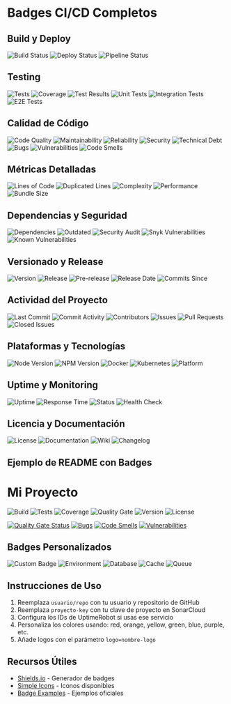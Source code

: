 # Badges CI/CD Completos

## Build y Deploy

![Build Status](https://img.shields.io/github/actions/workflow/status/usuario/repo/ci.yml?branch=main&label=Build&logo=github)
![Deploy Status](https://img.shields.io/github/actions/workflow/status/usuario/repo/deploy.yml?branch=main&label=Deploy&logo=rocket)
![Pipeline Status](https://img.shields.io/gitlab/pipeline-status/usuario/proyecto?branch=main&label=Pipeline)


## Testing

![Tests](https://img.shields.io/github/actions/workflow/status/usuario/repo/test.yml?label=Tests&logo=jest)
![Coverage](https://img.shields.io/codecov/c/github/usuario/repo?label=Coverage&logo=codecov)
![Test Results](https://img.shields.io/badge/tests-passing-brightgreen?logo=checkmarx)
![Unit Tests](https://img.shields.io/badge/unit%20tests-42%20passed-green?logo=testing-library)
![Integration Tests](https://img.shields.io/badge/integration-8%20passed-green?logo=cypress)
![E2E Tests](https://img.shields.io/badge/e2e-12%20passed-green?logo=playwright)


## Calidad de Código

![Code Quality](https://img.shields.io/sonar/quality_gate/proyecto-key?server=https%3A%2F%2Fsonarcloud.io&label=Quality%20Gate)
![Maintainability](https://img.shields.io/sonar/maintainability_rating/proyecto-key?server=https%3A%2F%2Fsonarcloud.io)
![Reliability](https://img.shields.io/sonar/reliability_rating/proyecto-key?server=https%3A%2F%2Fsonarcloud.io)
![Security](https://img.shields.io/sonar/security_rating/proyecto-key?server=https%3A%2F%2Fsonarcloud.io)
![Technical Debt](https://img.shields.io/sonar/tech_debt/proyecto-key?server=https%3A%2F%2Fsonarcloud.io)
![Bugs](https://img.shields.io/sonar/bugs/proyecto-key?server=https%3A%2F%2Fsonarcloud.io&label=Bugs)
![Vulnerabilities](https://img.shields.io/sonar/vulnerabilities/proyecto-key?server=https%3A%2F%2Fsonarcloud.io)
![Code Smells](https://img.shields.io/sonar/code_smells/proyecto-key?server=https%3A%2F%2Fsonarcloud.io)


## Métricas Detalladas

![Lines of Code](https://img.shields.io/sonar/ncloc/proyecto-key?server=https%3A%2F%2Fsonarcloud.io&label=Lines%20of%20Code)
![Duplicated Lines](https://img.shields.io/sonar/duplicated_lines_density/proyecto-key?server=https%3A%2F%2Fsonarcloud.io&label=Duplication)
![Complexity](https://img.shields.io/sonar/sqale_rating/proyecto-key?server=https%3A%2F%2Fsonarcloud.io&label=Complexity)
![Performance](https://img.shields.io/badge/lighthouse-95%2F100-brightgreen?logo=lighthouse)
![Bundle Size](https://img.shields.io/bundlephobia/minzip/nombre-paquete?label=Bundle%20Size)


## Dependencias y Seguridad

![Dependencies](https://img.shields.io/librariesio/github/usuario/repo?label=Dependencies)
![Outdated](https://img.shields.io/badge/outdated%20deps-2-orange?logo=dependabot)
![Security Audit](https://img.shields.io/badge/security%20audit-passed-green?logo=npm)
![Snyk Vulnerabilities](https://img.shields.io/snyk/vulnerabilities/github/usuario/repo)
![Known Vulnerabilities](https://snyk.io/test/github/usuario/repo/badge.svg)


## Versionado y Release

![Version](https://img.shields.io/github/package-json/v/usuario/repo?label=Version)
![Release](https://img.shields.io/github/v/release/usuario/repo?label=Latest%20Release)
![Pre-release](https://img.shields.io/github/v/release/usuario/repo?include_prereleases&label=Pre-release)
![Release Date](https://img.shields.io/github/release-date/usuario/repo?label=Released)
![Commits Since](https://img.shields.io/github/commits-since/usuario/repo/latest?label=Commits%20Since)


## Actividad del Proyecto

![Last Commit](https://img.shields.io/github/last-commit/usuario/repo?label=Last%20Commit)
![Commit Activity](https://img.shields.io/github/commit-activity/m/usuario/repo?label=Monthly%20Commits)
![Contributors](https://img.shields.io/github/contributors/usuario/repo?label=Contributors)
![Issues](https://img.shields.io/github/issues/usuario/repo?label=Open%20Issues)
![Pull Requests](https://img.shields.io/github/issues-pr/usuario/repo?label=Open%20PRs)
![Closed Issues](https://img.shields.io/github/issues-closed/usuario/repo?label=Closed%20Issues&color=green)


## Plataformas y Tecnologías

![Node Version](https://img.shields.io/node/v/nombre-paquete?label=Node&logo=node.js)
![NPM Version](https://img.shields.io/npm/v/nombre-paquete?label=NPM&logo=npm)
![Docker](https://img.shields.io/badge/docker-ready-blue?logo=docker)
![Kubernetes](https://img.shields.io/badge/k8s-compatible-blue?logo=kubernetes)
![Platform](https://img.shields.io/badge/platform-linux%20%7C%20windows%20%7C%20macos-lightgrey)


## Uptime y Monitoring

![Uptime](https://img.shields.io/uptimerobot/ratio/m1234567890-1234567890?label=Uptime)
![Response Time](https://img.shields.io/uptimerobot/response-time/m1234567890-1234567890?label=Response%20Time)
![Status](https://img.shields.io/website/url=https%3A%2F%2Ftu-sitio.com&label=Website%20Status)
![Health Check](https://img.shields.io/badge/health%20check-passing-green?logo=heart)


## Licencia y Documentación

![License](https://img.shields.io/github/license/usuario/repo?label=License)
![Documentation](https://img.shields.io/badge/docs-available-brightgreen?logo=gitbook)
![Wiki](https://img.shields.io/badge/wiki-available-blue?logo=wikipedia)
![Changelog](https://img.shields.io/badge/changelog-keep%20a%20changelog-orange?logo=keepachangelog)


## Ejemplo de README con Badges

# Mi Proyecto

![Build](https://img.shields.io/github/actions/workflow/status/usuario/repo/ci.yml?branch=main)
![Tests](https://img.shields.io/badge/tests-42%20passed-green)
![Coverage](https://img.shields.io/badge/coverage-87%25-green)
![Quality Gate](https://img.shields.io/badge/quality%20gate-passed-brightgreen)
![Version](https://img.shields.io/github/package-json/v/usuario/repo)
![License](https://img.shields.io/github/license/usuario/repo)

[![Quality Gate Status](https://sonarcloud.io/api/project_badges/measure?project=mi-proyecto&metric=alert_status)](https://sonarcloud.io/summary/new_code?id=mi-proyecto)
[![Bugs](https://sonarcloud.io/api/project_badges/measure?project=mi-proyecto&metric=bugs)](https://sonarcloud.io/summary/new_code?id=mi-proyecto)
[![Code Smells](https://sonarcloud.io/api/project_badges/measure?project=mi-proyecto&metric=code_smells)](https://sonarcloud.io/summary/new_code?id=mi-proyecto)
[![Vulnerabilities](https://sonarcloud.io/api/project_badges/measure?project=mi-proyecto&metric=vulnerabilities)](https://sonarcloud.io/summary/new_code?id=mi-proyecto)


## Badges Personalizados

![Custom Badge](https://img.shields.io/badge/custom-message-color?logo=logo&logoColor=white)
![Environment](https://img.shields.io/badge/env-production-red?logo=amazon-aws)
![Database](https://img.shields.io/badge/db-postgresql-blue?logo=postgresql)
![Cache](https://img.shields.io/badge/cache-redis-red?logo=redis)
![Queue](https://img.shields.io/badge/queue-rabbitmq-orange?logo=rabbitmq)


## Instrucciones de Uso

1. Reemplaza `usuario/repo` con tu usuario y repositorio de GitHub
2. Reemplaza `proyecto-key` con tu clave de proyecto en SonarCloud
3. Configura los IDs de UptimeRobot si usas ese servicio
4. Personaliza los colores usando: red, orange, yellow, green, blue, purple, etc.
5. Añade logos con el parámetro `logo=nombre-logo`

## Recursos Útiles
- [Shields.io](https://shields.io/) - Generador de badges
- [Simple Icons](https://simpleicons.org/) - Iconos disponibles
- [Badge Examples](https://github.com/badges/shields/blob/master/doc/badges.md) - Ejemplos oficiales
